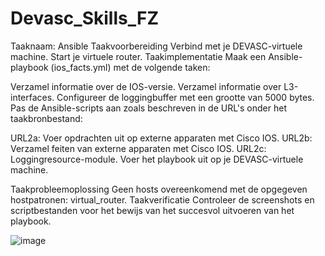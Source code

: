 # Devasc_Skills_FZ




Taaknaam: Ansible
Taakvoorbereiding
Verbind met je DEVASC-virtuele machine.
Start je virtuele router.
Taakimplementatie
Maak een Ansible-playbook (ios_facts.yml) met de volgende taken:

Verzamel informatie over de IOS-versie.
Verzamel informatie over L3-interfaces.
Configureer de loggingbuffer met een grootte van 5000 bytes.
Pas de Ansible-scripts aan zoals beschreven in de URL's onder het taakbronbestand:

URL2a: Voer opdrachten uit op externe apparaten met Cisco IOS.
URL2b: Verzamel feiten van externe apparaten met Cisco IOS.
URL2c: Loggingresource-module.
Voer het playbook uit op je DEVASC-virtuele machine.

Taakprobleemoplossing
Geen hosts overeenkomend met de opgegeven hostpatronen: virtual_router.
Taakverificatie
Controleer de screenshots en scriptbestanden voor het bewijs van het succesvol uitvoeren van het playbook.

![image](https://github.com/Fahimeke/Devasc_Skills_FZ/assets/91051172/3c9aeeeb-9620-4356-bbbd-0c8e8bd3a73b)


